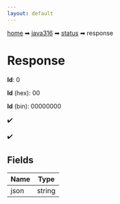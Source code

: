```yaml
---
layout: default
---
```


[home](/) ➡ [java316](/protocol/java316) ➡ [status](/protocol/java316/status) ➡ response

# Response

**Id**: 0

**Id** (hex): 00

**Id** (bin): 00000000

✔️

✔️

## Fields

Name | Type
---|---
json | string

